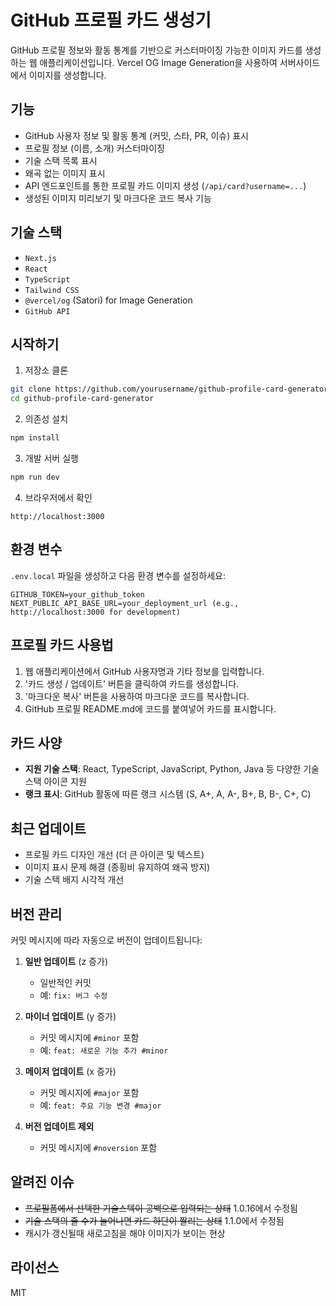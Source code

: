 # GitHub 프로필 카드 생성기

GitHub 프로필 정보와 활동 통계를 기반으로 커스터마이징 가능한 이미지 카드를 생성하는 웹 애플리케이션입니다. Vercel OG Image Generation을 사용하여 서버사이드에서 이미지를 생성합니다.

## 기능

- GitHub 사용자 정보 및 활동 통계 (커밋, 스타, PR, 이슈) 표시
- 프로필 정보 (이름, 소개) 커스터마이징
- 기술 스택 목록 표시
- 왜곡 없는 이미지 표시
- API 엔드포인트를 통한 프로필 카드 이미지 생성 (`/api/card?username=...`)
- 생성된 이미지 미리보기 및 마크다운 코드 복사 기능

## 기술 스택

- `Next.js`
- `React`
- `TypeScript`
- `Tailwind CSS`
- `@vercel/og` (Satori) for Image Generation
- `GitHub API`

## 시작하기

1. 저장소 클론
```bash
git clone https://github.com/yourusername/github-profile-card-generator.git
cd github-profile-card-generator
```

2. 의존성 설치
```bash
npm install
```

3. 개발 서버 실행
```bash
npm run dev
```

4. 브라우저에서 확인
```
http://localhost:3000
```

## 환경 변수

`.env.local` 파일을 생성하고 다음 환경 변수를 설정하세요:

```
GITHUB_TOKEN=your_github_token
NEXT_PUBLIC_API_BASE_URL=your_deployment_url (e.g., http://localhost:3000 for development)
```

## 프로필 카드 사용법

1. 웹 애플리케이션에서 GitHub 사용자명과 기타 정보를 입력합니다.
2. '카드 생성 / 업데이트' 버튼을 클릭하여 카드를 생성합니다.
3. '마크다운 복사' 버튼을 사용하여 마크다운 코드를 복사합니다.
4. GitHub 프로필 README.md에 코드를 붙여넣어 카드를 표시합니다.

## 카드 사양

- **지원 기술 스택**: React, TypeScript, JavaScript, Python, Java 등 다양한 기술 스택 아이콘 지원
- **랭크 표시**: GitHub 활동에 따른 랭크 시스템 (S, A+, A, A-, B+, B, B-, C+, C)

## 최근 업데이트

- 프로필 카드 디자인 개선 (더 큰 아이콘 및 텍스트)
- 이미지 표시 문제 해결 (종횡비 유지하여 왜곡 방지)
- 기술 스택 배지 시각적 개선

## 버전 관리

커밋 메시지에 따라 자동으로 버전이 업데이트됩니다:

1. **일반 업데이트** (z 증가)
   - 일반적인 커밋
   - 예: `fix: 버그 수정`

2. **마이너 업데이트** (y 증가)
   - 커밋 메시지에 `#minor` 포함
   - 예: `feat: 새로운 기능 추가 #minor`

3. **메이저 업데이트** (x 증가)
   - 커밋 메시지에 `#major` 포함
   - 예: `feat: 주요 기능 변경 #major`

4. **버전 업데이트 제외**
   - 커밋 메시지에 `#noversion` 포함

## 알려진 이슈
- ~~프로필폼에서 선택한 기술스텍이 공백으로 입력되는 상태~~ 1.0.16에서 수정됨
- ~~기술 스택의 줄 수가 늘어나면 카드 하단이 짤리는 상태~~ 1.1.0에서 수정됨
- 캐시가 갱신될때 새로고침을 해야 이미지가 보이는 현상

## 라이선스

MIT
